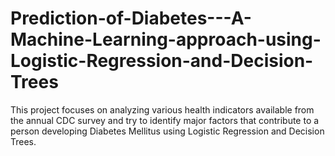 # Prediction-of-Diabetes---A-Machine-Learning-approach-using-Logistic-Regression-and-Decision-Trees
This project focuses on analyzing various health indicators available from the annual CDC survey and try to identify major factors that contribute to a person developing Diabetes Mellitus using Logistic Regression and Decision Trees.

